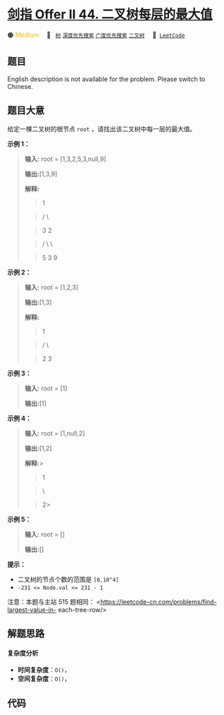 # [剑指 Offer II 44. 二叉树每层的最大值](https://leetcode.cn/problems/hPov7L)

🟠 <font color=#ffb800>Medium</font>&emsp; 🔖&ensp; [`树`](/leetcode/outline/tag/tree.md) [`深度优先搜索`](/leetcode/outline/tag/depth-first-search.md) [`广度优先搜索`](/leetcode/outline/tag/breadth-first-search.md) [`二叉树`](/leetcode/outline/tag/binary-tree.md)&emsp; 🔗&ensp;[`LeetCode`](https://leetcode.cn/problems/hPov7L)

## 题目

English description is not available for the problem. Please switch to
Chinese.

## 题目大意

给定一棵二叉树的根节点 `root` ，请找出该二叉树中每一层的最大值。

**示例 1：**

> **输入:** root = [1,3,2,5,3,null,9]
>
> **输出:**[1,3,9]
>
> **解释:**
>
> > 1
>
> > / \
>
> > 3 2
>
> > / \ \
>
> > 5 3 9

**示例 2：**

> **输入:** root = [1,2,3]
>
> **输出:**[1,3]
>
> **解释:**
>
> > 1
>
> > / \
>
> > 2 3

**示例 3：**

> **输入:** root = [1]
>
> **输出:**[1]

**示例 4：**

> **输入:** root = [1,null,2]
>
> **输出:**[1,2]
>
> **解释:**>
>
> > 1
>
> > \
>
> > 2>

**示例 5：**

> **输入:** root = []
>
> **输出:**[]

**提示：**

- 二叉树的节点个数的范围是 `[0,10^4]`
- `-231 <= Node.val <= 231 - 1`

注意：本题与主站 515 题相同： <https://leetcode-cn.com/problems/find-largest-value-in-
each-tree-row/>

## 解题思路

#### 复杂度分析

- **时间复杂度**：`O()`，
- **空间复杂度**：`O()`，

## 代码

```javascript

```
